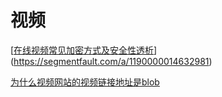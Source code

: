 # 视频

[[在线视频常见加密方式及安全性透析](https://segmentfault.com/a/1190000014632981)](https://segmentfault.com/a/1190000014632981)

[为什么视频网站的视频链接地址是blob](https://juejin.cn/post/6844903880774385671)


